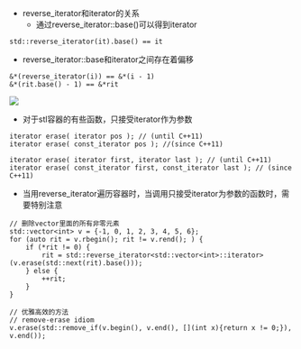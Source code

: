 - reverse_iterator和iterator的关系
  + 通过reverse_iterator::base()可以得到iterator
 ```
 std::reverse_iterator(it).base() == it
 ```
 + reverse_iterator::base和iterator之间存在着偏移
 ```
 &*(reverse_iterator(i)) == &*(i - 1)
 &*(rit.base() - 1) == &*rit
 ```
 ![](http://upload.cppreference.com/mwiki/images/3/39/range-rbegin-rend.svg)
 
- 对于stl容器的有些函数，只接受iterator作为参数
```
iterator erase( iterator pos ); // (until C++11)
iterator erase( const_iterator pos ); //(since C++11)

iterator erase( iterator first, iterator last ); // (until C++11)
iterator erase( const_iterator first, const_iterator last ); // (since C++11)
```

- 当用reverse_iterator遍历容器时，当调用只接受iterator为参数的函数时，需要特别注意
```
// 删除vector里面的所有非零元素
std::vector<int> v = {-1, 0, 1, 2, 3, 4, 5, 6};
for (auto rit = v.rbegin(); rit != v.rend(); ) {
    if (*rit != 0) {
        rit = std::reverse_iterator<std::vector<int>::iterator>(v.erase(std::next(rit).base()));
    } else {
        ++rit;
    }
}

// 优雅高效的方法
// remove-erase idiom
v.erase(std::remove_if(v.begin(), v.end(), [](int x){return x != 0;}), v.end());
```
